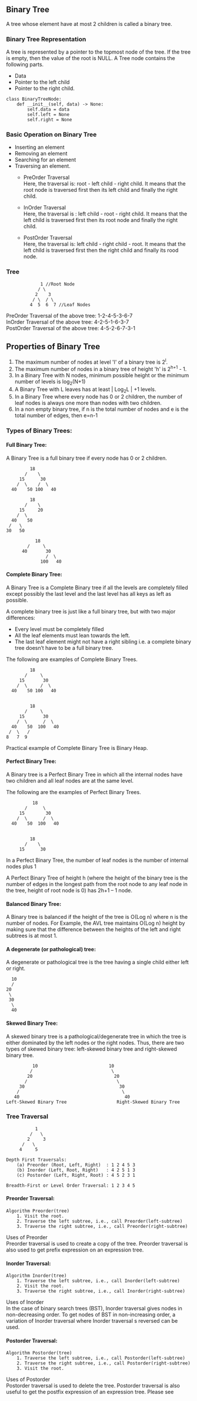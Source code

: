 ## Binary Tree
A tree whose element have at most 2 children is called a binary tree.

### Binary Tree Representation
A tree is represented by a pointer to the topmost node of the tree. If the tree is empty, then the value of the root is NULL.
A Tree node contains the following parts.
- Data
- Pointer to the left child
- Pointer to the right child.

```
class BinaryTreeNode:
    def __init__(self, data) -> None:
        self.data = data
        self.left = None
        self.right = None
```

### Basic Operation on Binary Tree
- Inserting an element
- Removing an element
- Searching for an element
- Traversing an element. 
    - PreOrder Traversal \
    Here, the traversal is: root - left child - right child. It means that the root node is traversed first then its left child and finally the right child.

    - InOrder Traversal \
    Here, the traversal is : left child - root - right child. It means that the left child is traversed first then its root node and finally the right child.

    - PostOrder Traversal \
    Here, the traversal is: left child - right child - root. It means that the left child is traversed first then the right child and finally its rood node.


### Tree


                 1 //Root Node
                / \
               2    3
              / \  / \
             4  5  6  7 //Leaf Nodes

PreOrder Traversal of the above tree: 1-2-4-5-3-6-7 \
InOrder Traversal of the above tree: 4-2-5-1-6-3-7 \
PostOrder Traversal of the above tree: 4-5-2-6-7-3-1 

## Properties of Binary Tree

1. The maximum number of nodes at level 'l' of a binary tree is 2<sup>l</sup>.
2. The maximum number of nodes in a binary tree of height 'h' is 2<sup>h+1</sup> - 1.
3. In a Binary Tree with N nodes, minimum possible height or the minimum number of levels is log<sub>2</sub>(N+1)
4. A Binary Tree with L leaves has at least | Log<sub>2</sub>L | +1 levels.
5. In a Binary Tree where every node has 0 or 2 children, the number of leaf nodes is always one more than nodes with two children.
6. In a non empty binary tree, if n is the total number of nodes and e is the total number of edges, then e=n-1

### Types of Binary Trees:

#### Full Binary Tree:
A Binary Tree is a full binary tree if every node has 0 or 2 children.

             18
           /    \  
         15      30  
        /  \    /  \
      40    50 100   40

             18
           /    \   
         15     20    
        /  \       
      40    50   
     /   \
    30   50

               18
            /     \  
          40       30  
                   /  \
                 100   40

#### Complete Binary Tree:
A Binary Tree is a Complete Binary tree if all the levels are completely filled except possibly the last level and the last level has all keys as left as possible.

A complete binary tree is just like a full binary tree, but with two major differences:

- Every level must be completely filled
- All the leaf elements must lean towards the left.
- The last leaf element might not have a right sibling i.e. a complete binary tree doesn’t have to be a full binary tree.

The following are examples of Complete Binary Trees.

             18
           /     \  
         15       30  
        /  \     /  \
      40    50 100   40


             18
           /     \  
         15       30  
        /  \      /  \
      40    50  100   40
     /  \   /
    8   7  9 

Practical example of Complete Binary Tree is Binary Heap. 

#### Perfect Binary Tree:
A Binary tree is a Perfect Binary Tree in which all the internal nodes have two children and all leaf nodes are at the same level. 

The following are the examples of Perfect Binary Trees. 

              18
           /      \  
         15        30  
        /  \      /  \
      40    50  100   40


             18
           /    \  
         15      30  

In a Perfect Binary Tree, the number of leaf nodes is the number of internal nodes plus 1

A Perfect Binary Tree of height h (where the height of the binary tree is the number of edges in the longest path from the root node to any leaf node in the tree, height of root node is 0) has 2h+1 – 1 node. 

#### Balanced Binary Tree:
A Binary tree is balanced if the height of the tree is O(Log n) where n is the number of nodes. For Example, the AVL tree maintains O(Log n) height by making sure that the difference between the heights of the left and right subtrees is at most 1. 


#### A degenerate (or pathological) tree:
A degenerate or pathological tree is the tree having a single child either left or right.

      10
      /
    20
     \
     30
      \
      40     

#### Skewed Binary Tree:
A skewed binary tree is a pathological/degenerate tree in which the tree is either dominated by the left nodes or the right nodes. Thus, there are two types of skewed binary tree: left-skewed binary tree and right-skewed binary tree.

              10                           10                                         
             /                              \
            20                               20
           /                                  \
         30                                    30
        /                                       \
       40                                        40
    Left-Skewed Binary Tree                   Right-Skewed Binary Tree

### Tree Traversal
               1
             /   \
            2     3
          /   \
         4     5

    Depth First Traversals:
        (a) Preorder (Root, Left, Right)  : 1 2 4 5 3  
        (b) Inorder (Left, Root, Right)   : 4 2 5 1 3 
        (c) Postorder (Left, Right, Root) : 4 5 2 3 1 
    
    Breadth-First or Level Order Traversal: 1 2 3 4 5 

#### Preorder Traversal:
    Algorithm Preorder(tree)
        1. Visit the root.
        2. Traverse the left subtree, i.e., call Preorder(left-subtree)
        3. Traverse the right subtree, i.e., call Preorder(right-subtree) 

Uses of Preorder \
Preorder traversal is used to create a copy of the tree. Preorder traversal is also used to get prefix expression on an expression tree.

#### Inorder Traversal:
    Algorithm Inorder(tree)
        1. Traverse the left subtree, i.e., call Inorder(left-subtree)
        2. Visit the root.
        3. Traverse the right subtree, i.e., call Inorder(right-subtree)

Uses of Inorder \
In the case of binary search trees (BST), Inorder traversal gives nodes in non-decreasing order. To get nodes of BST in non-increasing order, a variation of Inorder traversal where Inorder traversal s reversed can be used. 

#### Postorder Traversal:
    Algorithm Postorder(tree)
        1. Traverse the left subtree, i.e., call Postorder(left-subtree)
        2. Traverse the right subtree, i.e., call Postorder(right-subtree)
        3. Visit the root.

Uses of Postorder \
Postorder traversal is used to delete the tree. Postorder traversal is also useful to get the postfix expression of an expression tree. Please see